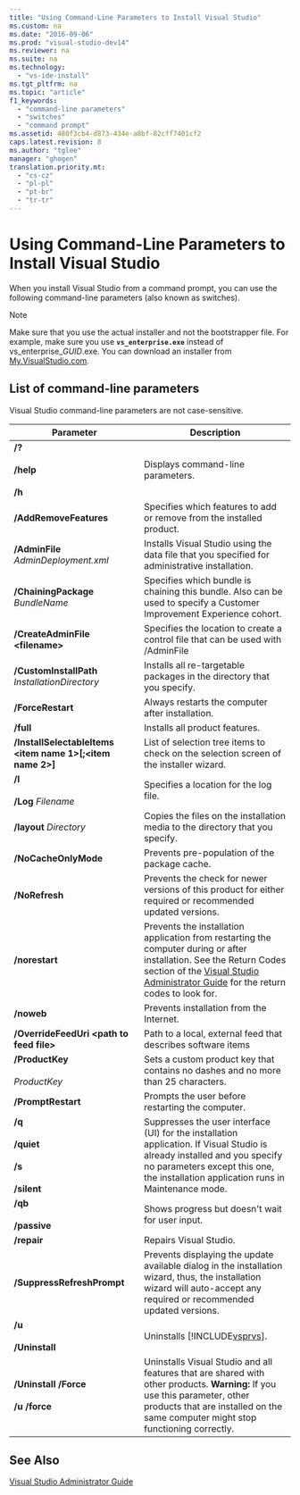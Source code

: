 ```yaml
---
title: "Using Command-Line Parameters to Install Visual Studio"
ms.custom: na
ms.date: "2016-09-06"
ms.prod: "visual-studio-dev14"
ms.reviewer: na
ms.suite: na
ms.technology: 
  - "vs-ide-install"
ms.tgt_pltfrm: na
ms.topic: "article"
f1_keywords: 
  - "command-line parameters"
  - "switches"
  - "command prompt"
ms.assetid: 480f3cb4-d873-434e-a8bf-82cff7401cf2
caps.latest.revision: 8
ms.author: "tglee"
manager: "ghogen"
translation.priority.mt: 
  - "cs-cz"
  - "pl-pl"
  - "pt-br"
  - "tr-tr"
---
```

# Using Command-Line Parameters to Install Visual Studio
When you install Visual Studio from a command prompt, you can use the following command-line parameters (also known as switches).  
  
> [!NOTE]
>  Make sure that you use the actual installer and not the bootstrapper file. For example, make sure you use **`vs_enterprise.exe`** instead of vs_enterprise_*GUID*.exe. You can download an installer from [My.VisualStudio.com](https://my.visualstudio.com/downloads?q=visual%20studio%20enterprise%202015).  
  
## List of command-line parameters  
 Visual Studio command-line parameters are not case-sensitive.  
  
|Parameter|Description|  
|---------------|-----------------|  
|**/?**<br /><br /> **/help**<br /><br /> **/h**|Displays command-line parameters.|  
|**/AddRemoveFeatures**|Specifies which features to add or remove from the installed product.|  
|**/AdminFile** *AdminDeployment.xml*|Installs Visual Studio using the data file that you specified for administrative installation.|  
|**/ChainingPackage** *BundleName*|Specifies which bundle is chaining this bundle. Also can be used to specify a Customer Improvement Experience cohort.|  
|**/CreateAdminFile \<filename>**|Specifies the location to create a control file that can be used with /AdminFile|  
|**/CustomInstallPath** *InstallationDirectory*|Installs all re-targetable packages in the directory that you specify.|  
|**/ForceRestart**|Always restarts the computer after installation.|  
|**/full**|Installs all product features.|  
|**/InstallSelectableItems \<item name 1>[;\<item name 2>]**|List of selection tree items to check on the selection screen of the installer wizard.|  
|**/l**<br /><br /> **/Log** *Filename*|Specifies a location for the log file.|  
|**/layout** *Directory*|Copies the files on the installation media to the directory that you specify.|  
|**/NoCacheOnlyMode**|Prevents pre-population of the package cache.|  
|**/NoRefresh**|Prevents the check for newer versions of this product for either required or recommended updated versions.|  
|**/norestart**|Prevents the installation application from restarting the computer during or after installation. See the Return Codes section of the [Visual Studio Administrator Guide](../install/visual-studio-administrator-guide.md) for the return codes to look for.|  
|**/noweb**|Prevents installation from the Internet.|  
|**/OverrideFeedUri \<path to feed file>**|Path to a local, external feed that describes software items|  
|**/ProductKey**<br /><br /> *ProductKey*|Sets a custom product key that contains no dashes and no more than 25 characters.|  
|**/PromptRestart**|Prompts the user before restarting the computer.|  
|**/q**<br /><br /> **/quiet**<br /><br /> **/s**<br /><br /> **/silent**|Suppresses the user interface (UI) for the installation application. If Visual Studio is already installed and you specify no parameters except this one, the installation application runs in Maintenance mode.|  
|**/qb**<br /><br /> **/passive**|Shows progress but doesn't wait for user input.|  
|**/repair**|Repairs Visual Studio.|  
|**/SuppressRefreshPrompt**|Prevents displaying the update available dialog in the installation wizard, thus, the installation wizard will auto-accept any required or recommended updated versions.|  
|**/u**<br /><br /> **/Uninstall**|Uninstalls [!INCLUDE[vsprvs](../codequality/includes/vsprvs_md.md)].|  
|**/Uninstall /Force**<br /><br /> **/u /force**|Uninstalls Visual Studio and all features that are shared with other products. **Warning:**  If you use this parameter, other products that are installed on the same computer might stop functioning correctly.|  
  
## See Also  
 [Visual Studio Administrator Guide](../install/visual-studio-administrator-guide.md)